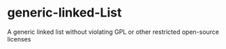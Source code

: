generic-linked-List
===================

A generic linked list without violating GPL or other restricted open-source licenses
